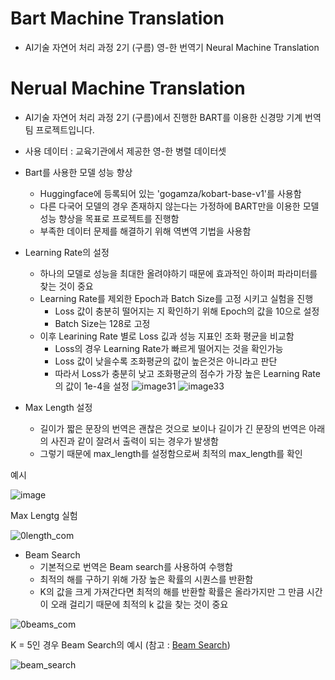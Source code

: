 # Bart Machine Translation
- AI기술 자연어 처리 과정 2기 (구름)
  영-한 번역기 Neural Machine Translation
 
# Nerual Machine Translation
- AI기술 자연어 처리 과정 2기 (구름)에서 진행한 BART를 이용한 신경망 기계 번역 팀 프로젝트입니다.
- 사용 데이터 : 교육기관에서 제공한 영-한 병렬 데이터셋
- Bart를 사용한 모델 성능 향상
  - Huggingface에 등록되어 있는 'gogamza/kobart-base-v1'를 사용함
  - 다른 다국어 모델의 경우 존재하지 않는다는 가정하에 BART만을 이용한 모델 성능 향상을 목표로 프로젝트를 진행함
  - 부족한 데이터 문제를 해결하기 위해 역변역 기법을 사용함
- Learning Rate의 설정
  - 하나의 모델로 성능을 최대한 올려야하기 때문에 효과적인 하이퍼 파라미터를 찾는 것이 중요
  - Learning Rate를 제외한 Epoch과 Batch Size를 고정 시키고 실험을 진행
      - Loss 값이 충분히 떨어지는 지 확인하기 위해 Epoch의 값을 10으로 설정
      - Batch Size는 128로 고정
  - 이후 Learining Rate 별로 Loss 깂과 성능 지표인 조화 평균을 비교함
    - Loss의 경우 Learning Rate가 빠르게 떨어지는 것을 확인가능
    - Loss 값이 낮을수록 조화평균의 값이 높은것은 아니라고 판단 
    - 따라서 Loss가 충분히 낮고 조화평균의 점수가 가장 높은 Learning Rate의 값이 1e-4을 설정 
   ![image31](https://user-images.githubusercontent.com/89580953/159669713-9cb599b3-13ad-41c3-b1cd-51f1ad7388fb.png)
   ![image33](https://user-images.githubusercontent.com/89580953/159669730-8263e4d0-bfd1-452f-9972-f7d26191359c.png)


- Max Length 설정
  - 길이가 짧은 문장의 번역은 괜찮은 것으로 보이나 길이가 긴 문장의 번역은 아래의 사진과 같이 잘려서 출력이 되는 경우가 발생함
  -  그렇기 때문에 max_length를 설정함으로써 최적의 max_length를 확인

예시

![image](https://user-images.githubusercontent.com/89580953/159667570-336c61d2-3356-4522-b49d-1681d8b94a65.png)

Max Lengtg 실험


![0length_com](https://user-images.githubusercontent.com/89580953/235447518-98f24974-8952-4077-afc6-d5784b3b3578.png)



- Beam Search
  - 기본적으로 번역은 Beam search를 사용하여 수행함
  - 최적의 해를 구하기 위해 가장 높은 확률의 시퀀스를 반환함
  - K의 값을 크게 가져간다면 최적의 해를 반환할 확률은 올라가지만 그 만큼 시간이 오래 걸리기 때문에 최적의 k 값을 찾는 것이 중요
  
![0beams_com](https://user-images.githubusercontent.com/89580953/235447540-b65ae285-ae35-424c-988a-a81720ae6e70.png)



K = 5인 경우 Beam Search의 예시 (참고 : [Beam Search](https://opennmt.net/OpenNMT/translation/beam_search/))


![beam_search](https://user-images.githubusercontent.com/89580953/159671631-a4161a5d-e06e-41d5-bde1-de9006454db7.png)
